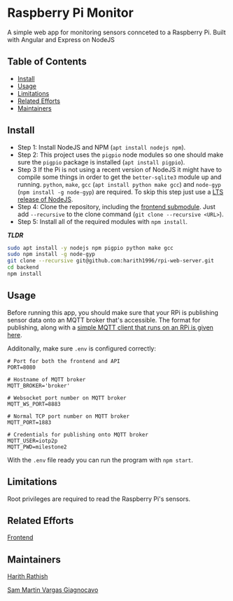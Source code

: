 # Raspberry Pi Monitor

A simple web app for monitoring sensors connceted to a Raspberry Pi. Built with Angular and Express on NodeJS 
## Table of Contents
- [Install](#install)
- [Usage](#usage)
- [Limitations](#limitations)
- [Related Efforts](#related-efforts)
- [Maintainers](#maintainers)


## Install
- Step 1: Install NodeJS and NPM (`apt install nodejs npm`).
- Step 2: This project uses the `pigpio` node modules so one should make sure the `pigpio` package is installed (`apt install pigpio`).
- Step 3 If the Pi is not using a recent version of NodeJS it might have to compile some things in order to get the `better-sqlite3` module up and running. `python`, `make`, `gcc` (`apt install python make gcc`) and `node-gyp` (`npm install -g node-gyp`) are required. To skip this step just use a [LTS release of NodeJS](https://nodejs.org/en/about/releases/).
- Step 4: Clone the repository, including the [frontend submodule](https://github.com/harith1996/frontend/). Just add `--recursive` to the clone command (`git clone --recursive <URL>`).
- Step 5: Install all of the required modules with `npm install`.

***TLDR***
```bash
sudo apt install -y nodejs npm pigpio python make gcc
sudo npm install -g node-gyp
git clone --recursive git@github.com:harith1996/rpi-web-server.git
cd backend
npm install
```

## Usage

Before running this app, you should make sure that your RPi is publishing sensor data onto an MQTT broker that's accessible. The format for publishing, along with a [simple MQTT client that runs on an RPi is given here](https://github.com/harith1996/mqtt-rpi-client). 

Additonally, make sure `.env` is configured correctly: 
```env
# Port for both the frontend and API
PORT=8080

# Hostname of MQTT broker
MQTT_BROKER='broker'

# Websocket port number on MQTT broker
MQTT_WS_PORT=8883

# Normal TCP port number on MQTT broker
MQTT_PORT=1883

# Credentials for publishing onto MQTT broker
MQTT_USER=iotp2p
MQTT_PWD=milestone2
```

With the `.env` file ready you can run the program with `npm start`. 

## Limitations
Root privileges are required to read the Raspberry Pi's sensors.

## Related Efforts

[Frontend](https://github.com/harith1996/frontend/)

## Maintainers
[Harith Rathish](https://github.com/harith1996)

[Sam Martin Vargas Giagnocavo](https://github.com/smvg)

